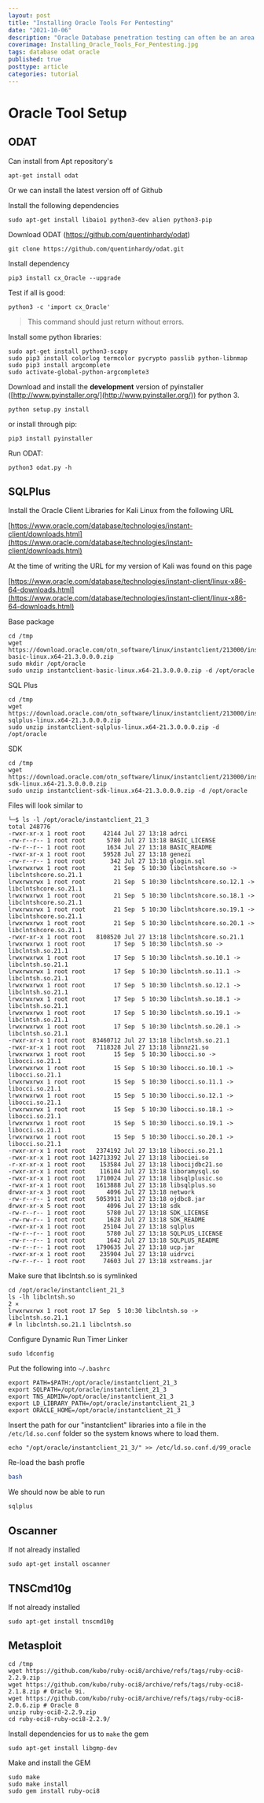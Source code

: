 ```yaml
---
layout: post
title: "Installing Oracle Tools For Pentesting"
date: "2021-10-06"
description: "Oracle Database penetration testing can often be an area where young testers, find themselves underprepared. Oracle Database technology spans back over several decades and some of the penetration testing tools used have funky dependencies, and often need specific configuration steps."
coverimage: Installing_Oracle_Tools_For_Pentesting.jpg
tags: database odat oracle
published: true
posttype: article
categories: tutorial
---
```

# Oracle Tool Setup

## ODAT

Can install from Apt repository's

```
apt-get install odat 
```

Or we can install the latest version off of Github

Install the following dependencies 

```
sudo apt-get install libaio1 python3-dev alien python3-pip
```

Download ODAT (https://github.com/quentinhardy/odat)

```
git clone https://github.com/quentinhardy/odat.git
```

Install dependency

```
pip3 install cx_Oracle --upgrade
```

Test if all is good:

```
python3 -c 'import cx_Oracle'
```

> This command should just return without errors.
> 

Install some python libraries:

```
sudo apt-get install python3-scapy
sudo pip3 install colorlog termcolor pycrypto passlib python-libnmap
sudo pip3 install argcomplete
sudo activate-global-python-argcomplete3
```

Download and install the **development** version of pyinstaller ([http://www.pyinstaller.org/](http://www.pyinstaller.org/)) for python 3.

```
python setup.py install

```

or install through pip:

```
pip3 install pyinstaller

```

Run ODAT:

```
python3 odat.py -h
```

## SQLPlus

Install the Oracle Client Libraries for Kali Linux from the following URL

[https://www.oracle.com/database/technologies/instant-client/downloads.html](https://www.oracle.com/database/technologies/instant-client/downloads.html)

At the time of writing the URL for my version of Kali was found on this page

[https://www.oracle.com/database/technologies/instant-client/linux-x86-64-downloads.html](https://www.oracle.com/database/technologies/instant-client/linux-x86-64-downloads.html)

Base package

```
cd /tmp
wget https://download.oracle.com/otn_software/linux/instantclient/213000/instantclient-basic-linux.x64-21.3.0.0.0.zip
sudo mkdir /opt/oracle
sudo unzip instantclient-basic-linux.x64-21.3.0.0.0.zip -d /opt/oracle
```

SQL Plus

```
cd /tmp
wget https://download.oracle.com/otn_software/linux/instantclient/213000/instantclient-sqlplus-linux.x64-21.3.0.0.0.zip
sudo unzip instantclient-sqlplus-linux.x64-21.3.0.0.0.zip -d /opt/oracle
```

SDK

```
cd /tmp
wget https://download.oracle.com/otn_software/linux/instantclient/213000/instantclient-sdk-linux.x64-21.3.0.0.0.zip
sudo unzip instantclient-sdk-linux.x64-21.3.0.0.0.zip -d /opt/oracle
```

Files will look similar to

```
└─$ ls -l /opt/oracle/instantclient_21_3 
total 248776
-rwxr-xr-x 1 root root     42144 Jul 27 13:18 adrci
-rw-r--r-- 1 root root      5780 Jul 27 13:18 BASIC_LICENSE
-rw-r--r-- 1 root root      1634 Jul 27 13:18 BASIC_README
-rwxr-xr-x 1 root root     59528 Jul 27 13:18 genezi
-rw-r--r-- 1 root root       342 Jul 27 13:18 glogin.sql
lrwxrwxrwx 1 root root        21 Sep  5 10:30 libclntshcore.so -> libclntshcore.so.21.1
lrwxrwxrwx 1 root root        21 Sep  5 10:30 libclntshcore.so.12.1 -> libclntshcore.so.21.1
lrwxrwxrwx 1 root root        21 Sep  5 10:30 libclntshcore.so.18.1 -> libclntshcore.so.21.1
lrwxrwxrwx 1 root root        21 Sep  5 10:30 libclntshcore.so.19.1 -> libclntshcore.so.21.1
lrwxrwxrwx 1 root root        21 Sep  5 10:30 libclntshcore.so.20.1 -> libclntshcore.so.21.1
-rwxr-xr-x 1 root root   8108520 Jul 27 13:18 libclntshcore.so.21.1
lrwxrwxrwx 1 root root        17 Sep  5 10:30 libclntsh.so -> libclntsh.so.21.1
lrwxrwxrwx 1 root root        17 Sep  5 10:30 libclntsh.so.10.1 -> libclntsh.so.21.1
lrwxrwxrwx 1 root root        17 Sep  5 10:30 libclntsh.so.11.1 -> libclntsh.so.21.1
lrwxrwxrwx 1 root root        17 Sep  5 10:30 libclntsh.so.12.1 -> libclntsh.so.21.1
lrwxrwxrwx 1 root root        17 Sep  5 10:30 libclntsh.so.18.1 -> libclntsh.so.21.1
lrwxrwxrwx 1 root root        17 Sep  5 10:30 libclntsh.so.19.1 -> libclntsh.so.21.1
lrwxrwxrwx 1 root root        17 Sep  5 10:30 libclntsh.so.20.1 -> libclntsh.so.21.1
-rwxr-xr-x 1 root root  83460712 Jul 27 13:18 libclntsh.so.21.1
-rwxr-xr-x 1 root root   7118328 Jul 27 13:18 libnnz21.so
lrwxrwxrwx 1 root root        15 Sep  5 10:30 libocci.so -> libocci.so.21.1
lrwxrwxrwx 1 root root        15 Sep  5 10:30 libocci.so.10.1 -> libocci.so.21.1
lrwxrwxrwx 1 root root        15 Sep  5 10:30 libocci.so.11.1 -> libocci.so.21.1
lrwxrwxrwx 1 root root        15 Sep  5 10:30 libocci.so.12.1 -> libocci.so.21.1
lrwxrwxrwx 1 root root        15 Sep  5 10:30 libocci.so.18.1 -> libocci.so.21.1
lrwxrwxrwx 1 root root        15 Sep  5 10:30 libocci.so.19.1 -> libocci.so.21.1
lrwxrwxrwx 1 root root        15 Sep  5 10:30 libocci.so.20.1 -> libocci.so.21.1
-rwxr-xr-x 1 root root   2374192 Jul 27 13:18 libocci.so.21.1
-rwxr-xr-x 1 root root 142713392 Jul 27 13:18 libociei.so
-r-xr-xr-x 1 root root    153584 Jul 27 13:18 libocijdbc21.so
-rwxr-xr-x 1 root root    116104 Jul 27 13:18 liboramysql.so
-rwxr-xr-x 1 root root   1710024 Jul 27 13:18 libsqlplusic.so
-rwxr-xr-x 1 root root   1613888 Jul 27 13:18 libsqlplus.so
drwxr-xr-x 3 root root      4096 Jul 27 13:18 network
-rw-r--r-- 1 root root   5053911 Jul 27 13:18 ojdbc8.jar
drwxr-xr-x 5 root root      4096 Jul 27 13:18 sdk
-rw-r--r-- 1 root root      5780 Jul 27 13:18 SDK_LICENSE
-rw-rw-r-- 1 root root      1628 Jul 27 13:18 SDK_README
-rwxr-xr-x 1 root root     25104 Jul 27 13:18 sqlplus
-rw-r--r-- 1 root root      5780 Jul 27 13:18 SQLPLUS_LICENSE
-rw-r--r-- 1 root root      1642 Jul 27 13:18 SQLPLUS_README
-rw-r--r-- 1 root root   1790635 Jul 27 13:18 ucp.jar
-rwxr-xr-x 1 root root    235904 Jul 27 13:18 uidrvci
-rw-r--r-- 1 root root     74603 Jul 27 13:18 xstreams.jar
```

Make sure that libclntsh.so is symlinked

```
cd /opt/oracle/instantclient_21_3
ls -lh libclntsh.so                                                                                                                                                   2 ⨯
lrwxrwxrwx 1 root root 17 Sep  5 10:30 libclntsh.so -> libclntsh.so.21.1
# ln libclntsh.so.21.1 libclntsh.so
```

Configure Dynamic Run Timer Linker

```
sudo ldconfig
```

Put the following into `~/.bashrc`

```
export PATH=$PATH:/opt/oracle/instantclient_21_3
export SQLPATH=/opt/oracle/instantclient_21_3
export TNS_ADMIN=/opt/oracle/instantclient_21_3
export LD_LIBRARY_PATH=/opt/oracle/instantclient_21_3
export ORACLE_HOME=/opt/oracle/instantclient_21_3
```

Insert the path for our "instantclient" libraries into a file in the `/etc/ld.so.conf` folder so the system knows where to load them. 

```
echo "/opt/oracle/instantclient_21_3/" >> /etc/ld.so.conf.d/99_oracle
```

Re-load the bash profle

```bash
bash
```

We should now be able to run 

```
sqlplus
```

## Oscanner

If not already installed 

```
sudo apt-get install oscanner
```

## TNSCmd10g

If not already installed

```
sudo apt-get install tnscmd10g
```

## Metasploit

```
cd /tmp
wget https://github.com/kubo/ruby-oci8/archive/refs/tags/ruby-oci8-2.2.9.zip
wget https://github.com/kubo/ruby-oci8/archive/refs/tags/ruby-oci8-2.1.8.zip # Oracle 9i.
wget https://github.com/kubo/ruby-oci8/archive/refs/tags/ruby-oci8-2.0.6.zip # Oracle 8
unzip ruby-oci8-2.2.9.zip
cd ruby-oci8-ruby-oci8-2.2.9/
```

Install dependencies for us to `make` the gem

```
sudo apt-get install libgmp-dev
```

Make and install the GEM

```
sudo make
sudo make install
sudo gem install ruby-oci8
```